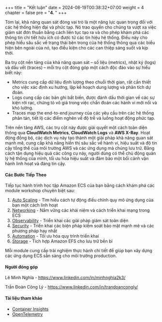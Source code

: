 +++
title = "Kết luận"
date = 2024-08-19T00:38:32+07:00
weight = 4
chapter = false
pre = "<b>4. </b>"
+++

Tóm lại, khả năng quan sát đóng vai trò là một năng lực quan trọng đối với các hệ thống hiện đại và phức tạp. Nó trao quyền cho chúng ta vượt xa việc giám sát đơn thuần bằng cách liên tục tạo ra và cho phép khám phá các thông tin chi tiết hữu ích có được từ các tín hiệu hệ thống. Điều này cho phép hiểu sâu sắc về trạng thái bên trong của hệ thống thông qua các biểu hiện bên ngoài của nó, tạo điều kiện cho các can thiệp sáng suốt và kịp thời.

Ba trụ cột nền tảng của khả năng quan sát – số liệu (metrics), nhật ký (logs) và dấu vết (traces) – mỗi trụ cột đóng góp một cách độc đáo vào sự hiểu biết này:

- Metrics cung cấp dữ liệu định lượng theo chuỗi thời gian, rất cần thiết cho việc xác định xu hướng, lập kế hoạch dung lượng và phân tích dự đoán.
- Logs cung cấp các bản ghi bất biến, được đánh dấu thời gian về các sự kiện rời rạc, chứng tỏ vô giá trong việc chẩn đoán các hành vi mới nổi và khó lường.
- Traces map the end-to-end journey của các yêu cầu trên các hệ thống phân tán, tiết lộ các điểm nghẽn về độ trễ và luồng hoạt động phức tạp.

Trên nền tảng AWS, các trụ cột này được giải quyết một cách toàn diện thông qua **CloudWatch Metrics**, **CloudWatch Logs** và **AWS X-Ray**. Hoạt động đồng bộ, các dịch vụ này tạo thành một giải pháp khả năng quan sát mạnh mẽ, cung cấp khả năng hiển thị sâu sắc về hành vi, hiệu suất và độ tin cậy tổng thể của môi trường AWS và các ứng dụng mà chúng lưu trữ. Bằng cách tận dụng hiệu quả các công cụ này, người dùng có thể chủ động quản lý hệ thống của mình, tối ưu hóa hiệu suất và đảm bảo một bối cảnh vận hành linh hoạt và đáng tin cậy.

#### Các Bước Tiếp Theo

Tiếp tục hành trình học tập Amazon ECS của bạn bằng cách khám phá các module workshop chuyên biệt sau:

1. [Auto Scaling](https://aws-fcj-ecs-workshop.github.io/Amazon-ECS-Immersion-Day/auto-scaling/) - Tìm hiểu cách tự động điều chỉnh quy mô ứng dụng của bạn một cách linh hoạt
2. [Networking](https://aws-fcj-ecs-workshop.github.io/Amazon-ECS-Immersion-Day/networking/) - Nắm vững các khái niệm và cách triển khai mạng trong ECS
3. [Observability](https://aws-fcj-ecs-workshop.github.io/Amazon-ECS-Immersion-Day/observability/) - Triển khai các giải pháp giám sát toàn diện
4. [Security](https://aws-fcj-ecs-workshop.github.io/Amazon-ECS-Immersion-Day/security/) - Triển khai các biện pháp kiểm soát bảo mật mạnh mẽ và các phương pháp hay nhất
5. [Automation](https://aws-fcj-ecs-workshop.github.io/Amazon-ECS-Immersion-Day/automation/) - Tối ưu hóa quy trình triển khai
6. [Storage](https://aws-fcj-ecs-workshop.github.io/Amazon-ECS-Immersion-Day/storage) - Tích hợp Amazon EFS cho lưu trữ bền bỉ

Mỗi module cung cấp trải nghiệm thực hành chi tiết để giúp bạn xây dựng các ứng dụng ECS sẵn sàng cho môi trường production.

#### Người đóng góp

Lê Minh Nghĩa - https://www.linkedin.com/in/minhnghia2k3/

Trần Đoàn Công Lý - https://www.linkedin.com/in/trandoancongly/

#### Tài liệu tham khảo

- [Container Insights](https://catalog.workshops.aws/ecs-immersion-day/en-US/50-observability/container-insights)
- [OpenTelemetry](https://catalog.workshops.aws/ecs-immersion-day/en-US/50-observability/open-telemetry)
